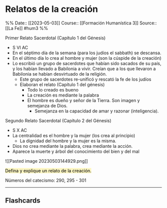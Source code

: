 # Relatos de la creación

%%
Date:: [[2023-05-03]]
Course:: [[Formación Humanística 3]]
Source:: [[La Fe]]
#hum3 
%%

Primer Relato Sacerdotal (Capítulo 1 del Génesis)
- S VI AC
- En el séptimo día de la semana (para los judíos el sabbath) se descansa.
- En el último día lo crea al hombre y mujer (son la cúspide de la creación)
- Lo escribió un grupo de sacerdotes que habían sido sacados de su país, y los habían llevado a Babilonia a vivir. Creían que a los que llevaron a Babilonia se habían desvirtuado de la religión.
	- Este grupo de sacerdotes re-unificó y rescató la fe de los judíos
	- Elaboran el relato (Capítulo 1 del génesis)
		- Todo lo creado es bueno
		- La creación es mediante la palabra
		- El hombre es dueño y señor de la Tierra. Son imagen y semejanza de Dios.
			- Semejanza en la capacidad de amar y razonar (inteligencia).

Segundo Relato Sacerdotal (Capítulo 2 del Génesis)
- S X AC
- La centralidad es el hombre y la mujer (los crea al principio)
	- La dignidad del hombre y la mujer es la misma.
- Dios no crea mediante la palabra, crea mediante la acción.
- Aparece la muerte y árbol del conocimiento del bien y del mal

![[Pasted image 20230503144929.png]]

<mark style="background: #FFF3A3A6;">Defina y explique un relato de la creación.</mark>

Números del catecismo: 290, 295 - 301


___
## Flashcards